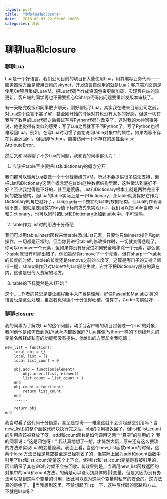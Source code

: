 ```yaml
---
layout: post
title:  "聊聊lua和closure"
date:   2018-08-03 22:00:00 +0800
categories: 浅谈
---
```


# 聊聊lua和closure

### 聊聊Lua

Lua是一个好语言，我们公司目前的项目都大量使用Lua，用其编写业务代码——服务器端方面是使用云风的skynet，开发语言自然用的就是Lua；客户端方面则是使用C#项目集成LuaVM，把Lua代码当作成资源包来更新加载，实现客户端的热更新，客户端的同学再也不需要担心CSharp代码出问题要重新发版本审核了。

有一天吃完晚饭和同事散步聊天，刚好聊起了Lua。其实我在进来目前公司之前，对Lua这个语言不甚了解，甚至刚开始的时候对其也没有太多的好感，但这一切在我写了数月的Lua代码之后尝试写写Python代码时改变了，这时我的大神同事笑说，他也觉得有类似的感受：写了Lua之后就写不回Python了，写了Python也很难写回Lua。例如，在写Lua时习惯了直接访问table对象中的属性，如果内容不存在只会返回nil，但回到Python，直接访问一个不存在的属性会raise AttributeError。

然后又和同事聊了不少Lua的问题，我和我的同事都认为：

1. 应该把table至少要把list和dictionary的概念分开

我们都可以理解Lua要做一个十分轻量级的VM，所以不会提供很多语法支持，但把List和Dictionary这两个概念混在table这种数据结构里面，这种做法到底好不好？至少我觉得是不好的，甚至是荒唐。List和Dictionary根本上就是两种完全不同的数据结构，而Lua的table实际上是一个Dictionary，那table就发挥好它作为Dictionary的角色就好了，Lua应该有一个独立的List的数据结构。但Lua的作者偏偏不要，他就是要用数字Key值下标的方式来实现List，我们可以把table当成List和Dictionary，也可以同时把List和Dictionary添加到table中。不可理喻。

2. table作为List时的用法十分奇葩

我们可以用table.insert函数来给table添加List元素，只要你只做insert操作和get操作，一切都是正常的。但当你要进行table的修改操作时，一切就变得悲剧了，你可以remove一个元素，但如果你没有研究过如何安全地移除一个元素，那么这个table就很有可能出错了，例如虽然你remove了一个元素，但在sharp一个table的长度的时候，table的长度还是remove之前的长度呀，这算是哪门子的支持？顺带一提，sharp操作只对table中的List部分生效，它并不把Dictionary部分的算在内，这也是很令人费解的地方。

3. table的下标竟然是从1开始？

这个……作者的意思是要让编程新手入门容易理解。好像Pascal和Matlab之类的语言也是这么处理，虽然我觉得这个十分值得吐槽，但算了，Coder习惯就好……

### 聊聊closure

我的同事为了解决Lua的这个问题，动手为客户端的项目封装过一个List的对象，我问他他是如何做到保护table内部数据的？Lua连像Python一样的下划线开头的变量名解释成私有的功能都没有提供。他给出的方案却令我吃惊：

```
new_list = function()
    local obj = {}
    local list = {}
    local list_count = 0

    obj.add = function(element)
        obj.insert(list, element)
        list_count = list_count + 1
    end
    obj.count = function()
        return list_count
    end
    ......

    return obj
end
```

我当时看了这代码十分疑惑，甚至是惊奇——难道这就不会引起悬空引用吗？当new_list()的整个函数代码块执行完之后，obj的引用被返回了，但list和list_count的引用应该被释放了呀，add和count函数是如何调用这两个“悬空”的引用的？
我的同事说：“这是闭包呀！”
我认真地想了一想，才恍然大悟，原来还有这么猥琐的方法来实现Lua的变量隐藏。表面上看，当这个new_list函数return的时候，这两个local方法已经是悬空甚至是已经销毁了的，但实际上因为add和count函数中引用了list和list_count变量这个上下文，使得list和list_count变量是有被引用的，因此确保了其在GC的时候不会被回收。其效果则是，当调用new_list函数返回的对象中的add和count方法，的确是可以访问到具体的变量，但是又因为没有办法可以拿到这两个变量的引用，因此可以视为这两个变量时私有的安全的。这方法真的是绝了。
当我想到这里，不禁想起了lisp一下，这种写代码的思路和方式，不就是lisp吗？
